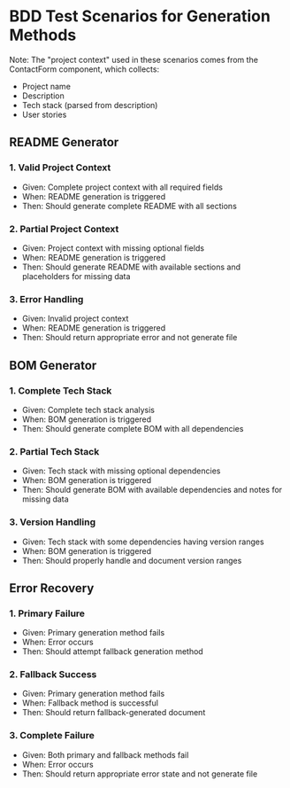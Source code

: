# BDD Test Scenarios for Generation Methods

Note: The "project context" used in these scenarios comes from the ContactForm component, which collects:
- Project name
- Description
- Tech stack (parsed from description)
- User stories

## README Generator

### 1. Valid Project Context
- Given: Complete project context with all required fields
- When: README generation is triggered
- Then: Should generate complete README with all sections

### 2. Partial Project Context
- Given: Project context with missing optional fields
- When: README generation is triggered
- Then: Should generate README with available sections and placeholders for missing data

### 3. Error Handling
- Given: Invalid project context
- When: README generation is triggered
- Then: Should return appropriate error and not generate file

## BOM Generator

### 1. Complete Tech Stack
- Given: Complete tech stack analysis
- When: BOM generation is triggered
- Then: Should generate complete BOM with all dependencies

### 2. Partial Tech Stack
- Given: Tech stack with missing optional dependencies
- When: BOM generation is triggered
- Then: Should generate BOM with available dependencies and notes for missing data

### 3. Version Handling
- Given: Tech stack with some dependencies having version ranges
- When: BOM generation is triggered
- Then: Should properly handle and document version ranges

## Error Recovery

### 1. Primary Failure
- Given: Primary generation method fails
- When: Error occurs
- Then: Should attempt fallback generation method

### 2. Fallback Success
- Given: Primary generation method fails
- When: Fallback method is successful
- Then: Should return fallback-generated document

### 3. Complete Failure
- Given: Both primary and fallback methods fail
- When: Error occurs
- Then: Should return appropriate error state and not generate file
